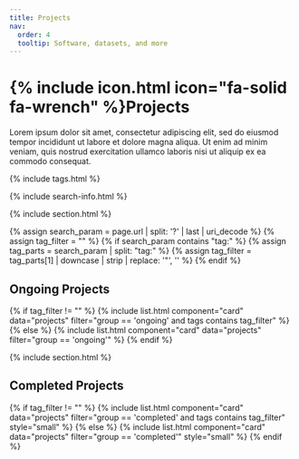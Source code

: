 ```yaml
---
title: Projects
nav:
  order: 4
  tooltip: Software, datasets, and more
---
```


# {% include icon.html icon="fa-solid fa-wrench" %}Projects

Lorem ipsum dolor sit amet, consectetur adipiscing elit, sed do eiusmod tempor incididunt ut labore et dolore magna aliqua.
Ut enim ad minim veniam, quis nostrud exercitation ullamco laboris nisi ut aliquip ex ea commodo consequat.

{% include tags.html %}

{% include search-info.html %}

{% include section.html %}

{% assign search_param = page.url | split: '?' | last | uri_decode %}
{% assign tag_filter = "" %}
{% if search_param contains "tag:" %}
  {% assign tag_parts = search_param | split: "tag:" %}
  {% assign tag_filter = tag_parts[1] | downcase | strip | replace: '"', '' %}
{% endif %}

## Ongoing Projects

{% if tag_filter != "" %}
  {% include list.html component="card" data="projects" filter="group == 'ongoing' and tags contains tag_filter" %}
{% else %}
  {% include list.html component="card" data="projects" filter="group == 'ongoing'" %}
{% endif %}

{% include section.html %}

## Completed Projects

{% if tag_filter != "" %}
  {% include list.html component="card" data="projects" filter="group == 'completed' and tags contains tag_filter" style="small" %}
{% else %}
  {% include list.html component="card" data="projects" filter="group == 'completed'" style="small" %}
{% endif %}
